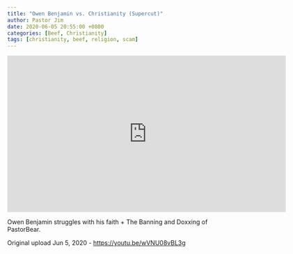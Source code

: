 ```yaml
---
title: "Owen Benjamin vs. Christianity (Supercut)"
author: Pastor Jim
date: 2020-06-05 20:55:00 +0800
categories: [Beef, Christianity]
tags: [christianity, beef, religion, scam]
---
```


<iframe width="640" height="360" scrolling="no" frameborder="0" style="border: none;" src="https://www.bitchute.com/embed/auilrE02PGNj/"></iframe>

Owen Benjamin struggles with his faith + The Banning and Doxxing of PastorBear.



Original upload Jun 5, 2020 - https://youtu.be/wVNU08vBL3g